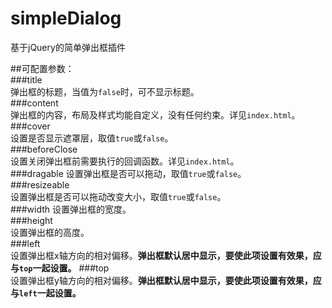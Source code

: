 simpleDialog
============

基于jQuery的简单弹出框插件

##可配置参数：  
###title   
  弹出框的标题，当值为`false`时，可不显示标题。  
###content  
  弹出框的内容，布局及样式均能自定义，没有任何约束。详见`index.html`。
###cover  
  设置是否显示遮罩层，取值`true`或`false`。  
###beforeClose  
  设置关闭弹出框前需要执行的回调函数。详见`index.html`。  
###dragable
  设置弹出框是否可以拖动，取值`true`或`false`。  
###resizeable  
  设置弹出框是否可以拖动改变大小，取值`true`或`false`。  
###width
  设置弹出框的宽度。  
###height  
  设置弹出框的高度。  
###left  
  设置弹出框x轴方向的相对偏移。**弹出框默认居中显示，要使此项设置有效果，应与`top`一起设置。**
###top  
  设置弹出框y轴方向的相对偏移。**弹出框默认居中显示，要使此项设置有效果，应与`left`一起设置。**
